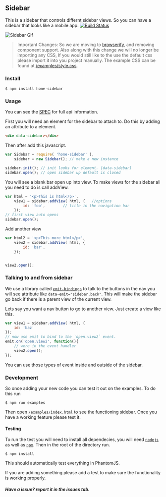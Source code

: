 ## Sidebar

This is a sidebar that controls differnt sidebar views. So you can have a sidebar that looks like a mobile app. 
[![Build Status](https://travis-ci.org/honeinc/sidebar.svg?branch=master)](https://travis-ci.org/honeinc/sidebar)

![Sidebar Gif](http://i.imgur.com/jr80xv1.gif?1?1506)

> Important Changes: So we are moving to [browserify](http://browserify.org), and removing component support. Also along with this change we will no longer be importing any CSS, If you would still like to the use the default css please import it into you project manually. The example CSS can be found at [/examples/style.css](https://github.com/honeinc/sidebar/blob/master/examples/style.css).

### Install

    $ npm install hone-sidebar

### Usage

You can see the [SPEC](https://github.com/honeinc/sidebar/blob/master/SPEC.md) for full api information.

First you will need an element for the sidebar to attach to. Do this by adding an attribute to a element.

```html
<div data-sidebar></div>
```

Then after add this javascript.

```javascript
var Sidebar = require( 'hone-sidebar' ),
    sidebar = new Sidebar(); // make a new instance

sidebar.init(); // init looks for element. [data-sidebar]
sidebar.open(); // open sidebar up default is closed
```

You will see a blank bar open up into view. To make views for the sidebar all you need to do is call addView.

```javascript
var html = '<p>This is html</p>',
    view1 = sidebar.addView( html, {   //options
        id: 'foo',        // title in the navigation bar
    });
// first view auto opens
sidebar.open();
```
Add another view
```javascript
var html2 = '<p>This more html</p>',
    view2 = sidebar.addView( html, { 
        id: 'bar', 
    });


view2.open();
```
### Talking to and from sidebar

We use a library called [`emit-bindings`](https://github.com/honeinc/emit-bindings) to talk to the buttons in the nav you will see attribute like `data-emit="sidebar.back"`. This will make the sidebar go back if there is a parent view of the current view.

Lets say you want a nav button to go to another view. Just create a view like this.

```javascript
var view1 = sidebar.addView( html, { 
    id: 'baz' 
});
// now use emit to bind to the `open.view2` event.
emit.on('open.view2', function(){
    // were in the event handler
    view2.open();
});
```

You can use those types of event inside and outside of the sidebar.

### Development

So once adding your new code you can test it out on the examples. To do this run

    $ npm run examples

Then open `/examples/index.html` to see the functioning sidebar. Once you have a working feature please test it.

#### Testing

To run the test you will need to install all dependecies, you will need [`nodejs`](http://nodejs.org) as well as [`npm`](http://npmjs.org). Then in the root of the directory run.

    $ npm install

This should automatically test everything in PhantomJS.

If you are adding something please add a test to make sure the functionality is working properly.

##### Have a issue? report it in the issues tab.
